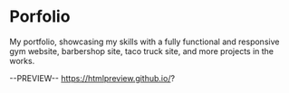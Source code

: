 # Porfolio
My portfolio, showcasing my skills with a fully functional and responsive gym website, barbershop site, taco truck site, and more projects in the works. 

--PREVIEW--
https://htmlpreview.github.io/?
